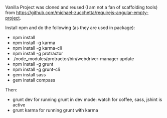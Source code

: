 Vanilla Project was cloned and reused (I am not a fan of scaffolding tools) from https://github.com/michael-zucchetta/requirejs-angular-empty-project.

Install npm and do the following (as they are used in package):

- npm install
- npm install -g karma
- npm install -g karma-cli
- npm install -g protractor
- ./node_modules/protractor/bin/webdriver-manager update
- npm install -g grunt
- npm install -g grunt-cli
- gem install sass
- gem install compass

Then:
- grunt dev for running grunt in dev mode: watch for coffee, sass, jshint is active
- grunt karma for running grunt with karma
